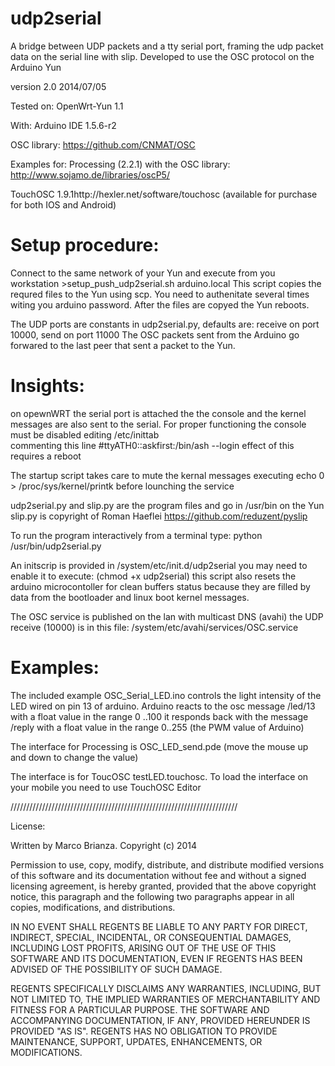 udp2serial
==

A bridge between UDP packets and a tty serial port, framing the udp packet data on the serial line with slip. 
Developed to use the OSC protocol on the Arduino Yun

version 2.0     2014/07/05

Tested on: OpenWrt-Yun 1.1

With: Arduino IDE 1.5.6-r2

OSC library: https://github.com/CNMAT/OSC

Examples for:
Processing (2.2.1) with the OSC library: http://www.sojamo.de/libraries/oscP5/

TouchOSC 1.9.1http://hexler.net/software/touchosc (available for purchase for both IOS and Android)

	

Setup procedure:
==

Connect to the same network of your Yun and execute from you workstation  >setup_push_udp2serial.sh arduino.local
This script copies the requred files to the Yun using scp. You need to authenitate several times witing you arduino password.
After the files are copyed the Yun reboots.

The UDP ports are constants in udp2serial.py, defaults are: receive on port 10000, send on port 11000
The OSC packets sent from the Arduino go forwared to the last peer that sent a packet to the Yun.

Insights:
==
on opewnWRT the serial port is attached the the console and the kernel messages are also sent to the serial.
For proper functioning the console must be disabled editing 
/etc/inittab  
commenting this line 
 #ttyATH0::askfirst:/bin/ash --login
 effect of this requires a reboot

The startup script  takes care to mute the kernal messages executing 
echo 0 > /proc/sys/kernel/printk
before lounching the service

udp2serial.py and slip.py are the program files
and go in /usr/bin on the Yun
slip.py is copyright of Roman Haeflei https://github.com/reduzent/pyslip

To run the program interactively from a terminal type: python /usr/bin/udp2serial.py

An initscrip is provided  in /system/etc/init.d/udp2serial 
you may need to enable it to execute: (chmod +x udp2serial) 
this script also resets the arduino microcontoller for clean buffers status because they are filled by data from the bootloader and linux boot kernel messages.

The OSC service is published on the lan with multicast DNS (avahi)
the UDP receive (10000) is in this file:  /system/etc/avahi/services/OSC.service

Examples:
===
The included example OSC_Serial_LED.ino controls the light intensity of the LED wired on pin 13 of arduino.
Arduino reacts to the osc message /led/13 with a float value in the range 0 ..100
it responds back with the message /reply with a float value in the range 0..255 (the PWM value of Arduino)

The interface for Processing is OSC_LED_send.pde (move the mouse up and down to change the value)

The interface is for ToucOSC testLED.touchosc. To load the interface on your mobile you need to use TouchOSC Editor
  

////////////////////////////////////////////////////////////////////////


License:

Written by Marco Brianza. Copyright (c) 2014

Permission to use, copy, modify, distribute, and distribute modified versions
of this software and its documentation without fee and without a signed
licensing agreement, is hereby granted, provided that the above copyright
notice, this paragraph and the following two paragraphs appear in all copies,
modifications, and distributions.
 
IN NO EVENT SHALL REGENTS BE LIABLE TO ANY PARTY FOR DIRECT, INDIRECT,
SPECIAL, INCIDENTAL, OR CONSEQUENTIAL DAMAGES, INCLUDING LOST PROFITS, ARISING
OUT OF THE USE OF THIS SOFTWARE AND ITS DOCUMENTATION, EVEN IF REGENTS HAS
BEEN ADVISED OF THE POSSIBILITY OF SUCH DAMAGE.
 
REGENTS SPECIFICALLY DISCLAIMS ANY WARRANTIES, INCLUDING, BUT NOT LIMITED TO,
THE IMPLIED WARRANTIES OF MERCHANTABILITY AND FITNESS FOR A PARTICULAR
PURPOSE. THE SOFTWARE AND ACCOMPANYING DOCUMENTATION, IF ANY, PROVIDED
HEREUNDER IS PROVIDED "AS IS". REGENTS HAS NO OBLIGATION TO PROVIDE
MAINTENANCE, SUPPORT, UPDATES, ENHANCEMENTS, OR MODIFICATIONS.

